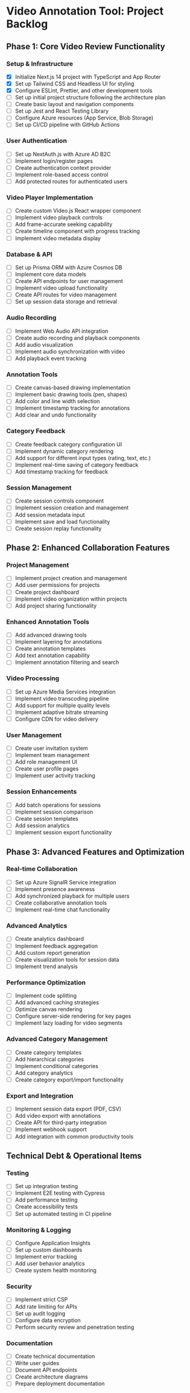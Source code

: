 # Video Annotation Tool: Project Backlog

## Phase 1: Core Video Review Functionality

### Setup & Infrastructure

- [x] Initialize Next.js 14 project with TypeScript and App Router
- [x] Set up Tailwind CSS and Headless UI for styling
- [x] Configure ESLint, Prettier, and other development tools
- [ ] Set up initial project structure following the architecture plan
- [ ] Create basic layout and navigation components
- [ ] Set up Jest and React Testing Library
- [ ] Configure Azure resources (App Service, Blob Storage)
- [ ] Set up CI/CD pipeline with GitHub Actions

### User Authentication

- [ ] Set up NextAuth.js with Azure AD B2C
- [ ] Implement login/register pages
- [ ] Create authentication context provider
- [ ] Implement role-based access control
- [ ] Add protected routes for authenticated users

### Video Player Implementation

- [ ] Create custom Video.js React wrapper component
- [ ] Implement video playback controls
- [ ] Add frame-accurate seeking capability
- [ ] Create timeline component with progress tracking
- [ ] Implement video metadata display

### Database & API

- [ ] Set up Prisma ORM with Azure Cosmos DB
- [ ] Implement core data models
- [ ] Create API endpoints for user management
- [ ] Implement video upload functionality
- [ ] Create API routes for video management
- [ ] Set up session data storage and retrieval

### Audio Recording

- [ ] Implement Web Audio API integration
- [ ] Create audio recording and playback components
- [ ] Add audio visualization
- [ ] Implement audio synchronization with video
- [ ] Add playback event tracking

### Annotation Tools

- [ ] Create canvas-based drawing implementation
- [ ] Implement basic drawing tools (pen, shapes)
- [ ] Add color and line width selection
- [ ] Implement timestamp tracking for annotations
- [ ] Add clear and undo functionality

### Category Feedback

- [ ] Create feedback category configuration UI
- [ ] Implement dynamic category rendering
- [ ] Add support for different input types (rating, text, etc.)
- [ ] Implement real-time saving of category feedback
- [ ] Add timestamp tracking for feedback

### Session Management

- [ ] Create session controls component
- [ ] Implement session creation and management
- [ ] Add session metadata input
- [ ] Implement save and load functionality
- [ ] Create session replay functionality

## Phase 2: Enhanced Collaboration Features

### Project Management

- [ ] Implement project creation and management
- [ ] Add user permissions for projects
- [ ] Create project dashboard
- [ ] Implement video organization within projects
- [ ] Add project sharing functionality

### Enhanced Annotation Tools

- [ ] Add advanced drawing tools
- [ ] Implement layering for annotations
- [ ] Create annotation templates
- [ ] Add text annotation capability
- [ ] Implement annotation filtering and search

### Video Processing

- [ ] Set up Azure Media Services integration
- [ ] Implement video transcoding pipeline
- [ ] Add support for multiple quality levels
- [ ] Implement adaptive bitrate streaming
- [ ] Configure CDN for video delivery

### User Management

- [ ] Create user invitation system
- [ ] Implement team management
- [ ] Add role management UI
- [ ] Create user profile pages
- [ ] Implement user activity tracking

### Session Enhancements

- [ ] Add batch operations for sessions
- [ ] Implement session comparison
- [ ] Create session templates
- [ ] Add session analytics
- [ ] Implement session export functionality

## Phase 3: Advanced Features and Optimization

### Real-time Collaboration

- [ ] Set up Azure SignalR Service integration
- [ ] Implement presence awareness
- [ ] Add synchronized playback for multiple users
- [ ] Create collaborative annotation tools
- [ ] Implement real-time chat functionality

### Advanced Analytics

- [ ] Create analytics dashboard
- [ ] Implement feedback aggregation
- [ ] Add custom report generation
- [ ] Create visualization tools for session data
- [ ] Implement trend analysis

### Performance Optimization

- [ ] Implement code splitting
- [ ] Add advanced caching strategies
- [ ] Optimize canvas rendering
- [ ] Configure server-side rendering for key pages
- [ ] Implement lazy loading for video segments

### Advanced Category Management

- [ ] Create category templates
- [ ] Add hierarchical categories
- [ ] Implement conditional categories
- [ ] Add category analytics
- [ ] Create category export/import functionality

### Export and Integration

- [ ] Implement session data export (PDF, CSV)
- [ ] Add video export with annotations
- [ ] Create API for third-party integration
- [ ] Implement webhook support
- [ ] Add integration with common productivity tools

## Technical Debt & Operational Items

### Testing

- [ ] Set up integration testing
- [ ] Implement E2E testing with Cypress
- [ ] Add performance testing
- [ ] Create accessibility tests
- [ ] Set up automated testing in CI pipeline

### Monitoring & Logging

- [ ] Configure Application Insights
- [ ] Set up custom dashboards
- [ ] Implement error tracking
- [ ] Add user behavior analytics
- [ ] Create system health monitoring

### Security

- [ ] Implement strict CSP
- [ ] Add rate limiting for APIs
- [ ] Set up audit logging
- [ ] Configure data encryption
- [ ] Perform security review and penetration testing

### Documentation

- [ ] Create technical documentation
- [ ] Write user guides
- [ ] Document API endpoints
- [ ] Create architecture diagrams
- [ ] Prepare deployment documentation
